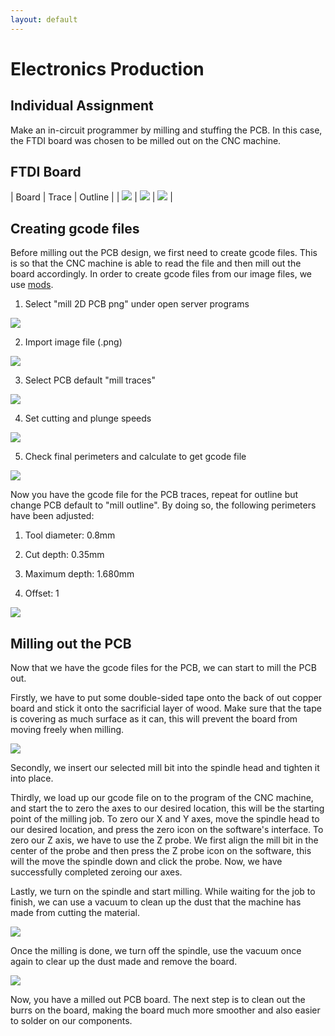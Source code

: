 ```yaml
---
layout: default
---
```


# Electronics Production

## Individual Assignment

Make an in-circuit programmer by milling and stuffing the PCB. In this case, the FTDI board was chosen to be milled out on the CNC machine.

## FTDI Board

| Board | Trace | Outline |
| ![](docs/images/a1/p1.png) | ![](docs/images/a1/p2.png) | ![](docs/images/a1/p3.png) |

## Creating gcode files

Before milling out the PCB design, we first need to create gcode files. This is so that the CNC machine is able to read the file and then mill out the board accordingly. In order to create gcode files from our image files, we use [mods](https://skeatz.github.io/mods/). 

1. Select "mill 2D PCB png" under open server programs 

![](docs/images/a1/p4.jpg)

2. Import image file (.png) 

![](docs/images/a1/p5.jpg)

3. Select PCB default "mill traces"

![](docs/images/a1/p6.jpg)

4. Set cutting and plunge speeds 

![](docs/images/a1/p7.jpg)

5. Check final perimeters and calculate to get gcode file

![](docs/images/a1/p8.jpg)

Now you have the gcode file for the PCB traces, repeat for outline but change PCB default to "mill outline". By doing so, the following perimeters have been adjusted:

1. Tool diameter: 0.8mm

2. Cut depth: 0.35mm

3. Maximum depth: 1.680mm

4. Offset: 1

![](docs/images/a1/p9.jpg) 

## Milling out the PCB

Now that we have the gcode files for the PCB, we can start to mill the PCB out.

Firstly, we have to put some double-sided tape onto the back of out copper board and stick it onto the sacrificial layer of wood. Make sure that the tape is covering as much surface as it can, this will prevent the board from moving freely when milling.

![](docs/images/a1/p10.jpg)

Secondly, we insert our selected mill bit into the spindle head and tighten it into place. 

Thirdly, we load up our gcode file on to the program of the CNC machine, and start the to zero the axes to our desired location, this will be the starting point of the milling job. To zero our X and Y axes, move the spindle head to our desired location, and press the zero icon on the software's interface. To zero our Z axis, we have to use the Z probe. We first align the mill bit in the center of the probe and then press the Z probe icon on the software, this will the move the spindle down and click the probe. Now, we have successfully completed zeroing our axes.

Lastly, we turn on the spindle and start milling. While waiting for the job to finish, we can use a vacuum to clean up the dust that the machine has made from cutting the material. 

![](docs/images/a1/p11.jpg)

Once the milling is done, we turn off the spindle, use the vacuum once again to clear up the dust made and remove the board. 

![](docs/images/a1/p12.jpg)

Now, you have a milled out PCB board. The next step is to clean out the burrs on the board, making the board much more smoother and also easier to solder on our components. 

